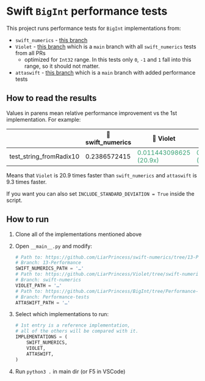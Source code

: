 # Swift `BigInt` performance tests

This project runs performance tests for `BigInt` implementations from:
- `swift_numerics` - [this branch](https://github.com/LiarPrincess/swift-numerics/tree/13-Performance)
- `Violet` - [this branch](https://github.com/LiarPrincess/Violet/tree/swift-numerics) which is a `main` branch with all `swift_numerics` tests from all PRs
  - optimized for `Int32` range. In this tests only `0`, `-1` and `1` fall into this range, so it should not matter.
- `attaswift` - [this branch](https://github.com/LiarPrincess/BigInt/tree/Performance-tests) which is a `main` branch with added performance tests

## How to read the results

Values in parens mean relative performance improvement vs the 1st implementation. For example:

|                         | 🐧 swift_numerics | 🐧 Violet                                                  | 🐧 attaswift                                              |
| ----------------------- | ---------------- | --------------------------------------------------------- | -------------------------------------------------------- |
| test_string_fromRadix10 | 0.2386572415     | <span style="color:#39a275">0.011443098625 (20.9x)</span> | <span style="color:#39a275">0.025662900375 (9.3x)</span> |

Means that `Violet` is 20.9 times faster than `swift_numerics` and `attaswift` is 9.3 times faster.

If you want you can also set `INCLUDE_STANDARD_DEVIATION = True` inside the script.

## How to run

1. Clone all of the implementations mentioned above
2. Open `__main__.py` and modify:

    ```py
    # Path to: https://github.com/LiarPrincess/swift-numerics/tree/13-Performance
    # Branch: 13-Performance
    SWIFT_NUMERICS_PATH = '…'
    # Path to: https://github.com/LiarPrincess/Violet/tree/swift-numerics
    # Branch: swift-numerics
    VIOLET_PATH = '…'
    # Path to: https://github.com/LiarPrincess/BigInt/tree/Performance-tests
    # Branch: Performance-tests
    ATTASWIFT_PATH = '…'
    ```

3. Select which implementations to run:

    ```py
    # 1st entry is a reference implementation,
    # all of the others will be compared with it.
    IMPLEMENTATIONS = (
        SWIFT_NUMERICS,
        VIOLET,
        ATTASWIFT,
    )
    ```

4. Run `python3 .` in main dir (or F5 in VSCode)
